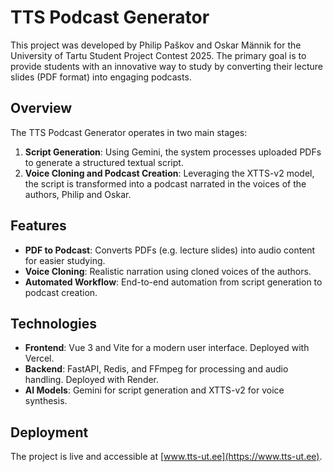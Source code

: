 # TTS Podcast Generator

This project was developed by Philip Paškov and Oskar Männik for the University of Tartu Student Project Contest 2025. The primary goal is to provide students with an innovative way to study by converting their lecture slides (PDF format) into engaging podcasts.

## Overview
The TTS Podcast Generator operates in two main stages:
1. **Script Generation**: Using Gemini, the system processes uploaded PDFs to generate a structured textual script.
2. **Voice Cloning and Podcast Creation**: Leveraging the XTTS-v2 model, the script is transformed into a podcast narrated in the voices of the authors, Philip and Oskar.

## Features
- **PDF to Podcast**: Converts PDFs (e.g. lecture slides) into audio content for easier studying.
- **Voice Cloning**: Realistic narration using cloned voices of the authors.
- **Automated Workflow**: End-to-end automation from script generation to podcast creation.

## Technologies
- **Frontend**: Vue 3 and Vite for a modern user interface. Deployed with Vercel.
- **Backend**: FastAPI, Redis, and FFmpeg for processing and audio handling. Deployed with Render.
- **AI Models**: Gemini for script generation and XTTS-v2 for voice synthesis.

## Deployment
The project is live and accessible at [www.tts-ut.ee](https://www.tts-ut.ee).
